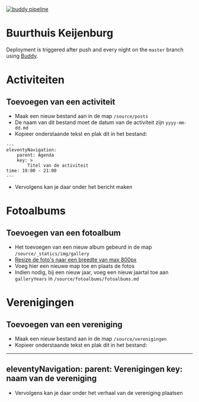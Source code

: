 [![buddy pipeline](https://app.buddy.works/gngr/buurthuiskeijenburg/pipelines/pipeline/239412/badge.svg?token=88e6b35c51b4c8ac96083698125b4321aab8eb9303524493acff80059aabb5ca "buddy pipeline")](https://app.buddy.works/gngr/buurthuiskeijenburg/pipelines/pipeline/239412)

# Buurthuis Keijenburg

Deployment is triggered after push and every night on the `master` branch using [Buddy](https://app.buddy.works).

# Activiteiten
## Toevoegen van een activiteit

- Maak een nieuw bestand aan in de map `/source/posts`
- De naam van dit bestand moet de datum van de activiteit zijn `yyyy-mm-dd.md`
- Kopieer onderstaande tekst en plak dit in het bestand:
```
---
eleventyNavigation:
    parent: Agenda
    key: >
        Titel van de activiteit
time: 19:00 - 21:00
---
```
- Vervolgens kan je daar onder het bericht maken

# Fotoalbums
## Toevoegen van een fotoalbum

- Het toevoegen van een nieuw album gebeurd in de map `/source/_statics/img/gallery`
- [Resize de foto's naar een breedte van max 800px](https://bulkresizephotos.com/en?resize_type=width&resize_value=800)
- Voeg hier een nieuwe map toe en plaats de fotos
- Indien nodig, bij een nieuw jaar, voeg een nieuw jaartal toe aan `galleryYears` in `/source/fotoalbums/fotoalbums.md`


# Verenigingen
## Toevoegen van een vereniging

- Maak een nieuw bestand aan in de map `/source/verenigingen`
- Kopieer onderstaande tekst en plak dit in het bestand:
---
eleventyNavigation:
    parent: Verenigingen
    key: naam van de vereniging
---
- Vervolgens kan je daar onder het verhaal van de vereniging plaatsen